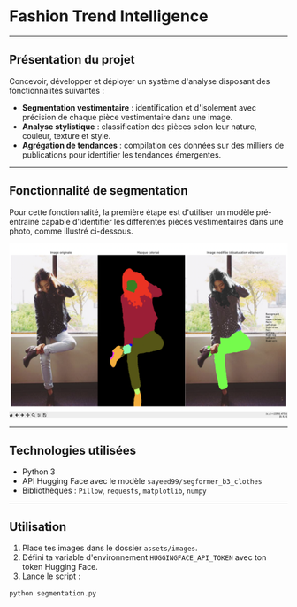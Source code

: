 # Fashion Trend Intelligence

---

## Présentation du projet

Concevoir, développer et déployer un système d'analyse disposant des fonctionnalités suivantes :

- **Segmentation vestimentaire** : identification et d'isolement avec précision de chaque pièce vestimentaire dans une image.
- **Analyse stylistique** : classification des pièces selon leur nature, couleur, texture et style.
- **Agrégation de tendances** : compilation ces données sur des milliers de publications pour identifier les tendances émergentes.

---

## Fonctionnalité de segmentation

Pour cette fonctionnalité, la première étape est d'utiliser un modèle pré-entraîné capable d'identifier les différentes pièces vestimentaires dans une photo, comme illustré ci-dessous.

![Segmentation vestimentaire](public/images/screenshot_segmentation.png)

---

## Technologies utilisées

- Python 3
- API Hugging Face avec le modèle `sayeed99/segformer_b3_clothes`
- Bibliothèques : `Pillow`, `requests`, `matplotlib`, `numpy`

---

## Utilisation

1. Place tes images dans le dossier `assets/images`.
2. Défini ta variable d'environnement `HUGGINGFACE_API_TOKEN` avec ton token Hugging Face.
3. Lance le script :

```bash
python segmentation.py
